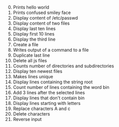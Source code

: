 0. Prints hello world
1. Prints confused smiley face
2. Display content of /etc/passwd
3. Display content of two files
4. Display last ten lines
5. Display first 10 lines
6. Display the third line
7. Create a file
8. Writes output of a command to a file
9. Duplicate last line
10. Delete all js files
11. Counts number of directories and subdirectories
12. Display ten newest files
13. Makes lines unique
14. Display lines containing the string root
15. Count number of lines containing the word bin
16. Add 3 lines after the selected lines
17. Display lines that don't contain bin
18. Display lines starting with letters
19. Replace characters A and c
20. Delete characters
21. Reverse input
